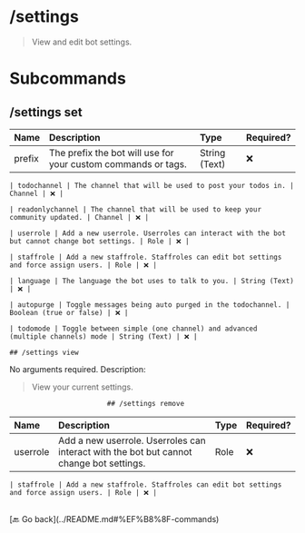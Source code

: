 # /settings
> View and edit bot settings. 

# Subcommands

## /settings set 

| Name | Description | Type | Required? | 
| :-- | :-- | :-- | :-- | 
| prefix | The prefix the bot will use for your custom commands or tags. | String (Text) | ❌ | 

    | todochannel | The channel that will be used to post your todos in. | Channel | ❌ | 

    | readonlychannel | The channel that will be used to keep your community updated. | Channel | ❌ | 

    | userrole | Add a new userrole. Userroles can interact with the bot but cannot change bot settings. | Role | ❌ | 

    | staffrole | Add a new staffrole. Staffroles can edit bot settings and force assign users. | Role | ❌ | 

    | language | The language the bot uses to talk to you. | String (Text) | ❌ | 

    | autopurge | Toggle messages being auto purged in the todochannel. | Boolean (true or false) | ❌ | 

    | todomode | Toggle between simple (one channel) and advanced (multiple channels) mode | String (Text) | ❌ | 

    ## /settings view 

No arguments required. Description: 
> View your current settings. 

                            ## /settings remove 

| Name | Description | Type | Required? | 
| :-- | :-- | :-- | :-- | 
| userrole | Add a new userrole. Userroles can interact with the bot but cannot change bot settings. | Role | ❌ | 

    | staffrole | Add a new staffrole. Staffroles can edit bot settings and force assign users. | Role | ❌ | 

    

<br>
 [🔙 Go back](../README.md#%EF%B8%8F-commands)